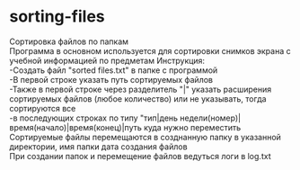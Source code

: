 # sorting-files                                                                                                                   
Сортировка файлов по папкам                                                                                                       
Программа в основном используется для сортировки снимков экрана с учебной информацией по предметам
Инструкция:                                                                                                                       
  -Создать файл "sorted files.txt" в папке с программой                                                                           
  -В первой строке указать путь сортируемых файлов                                                                               
  -Также в первой строке через разделитель "|" указать расширения сортируемых файлов (любое количество) или не указывать, тогда сортируются все                                                                                                                   
  -в последующих строках по типу "тип|день недели(номер)|время(начало)|время(конец)|путь куда нужно переместить                   
Сортируемые файлы перемещаются в созднанную папку в указанной директории, имя папки дата создания файлов                         
При создании папок и перемещение файлов ведуться логи в log.txt
